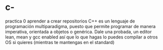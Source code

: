 # c-
practica 0
aprender a crear repositorios
C++ es un lenguaje de programación multiparadigma, puesto que permite programar de manera imperativa, orientada a objetos o genérica.
Dale una probada, un editor lean, mean y gcc enabled así que lo que hagas lo puedes compilar a otros OS si quieres (mientras te mantengas en el standard)
